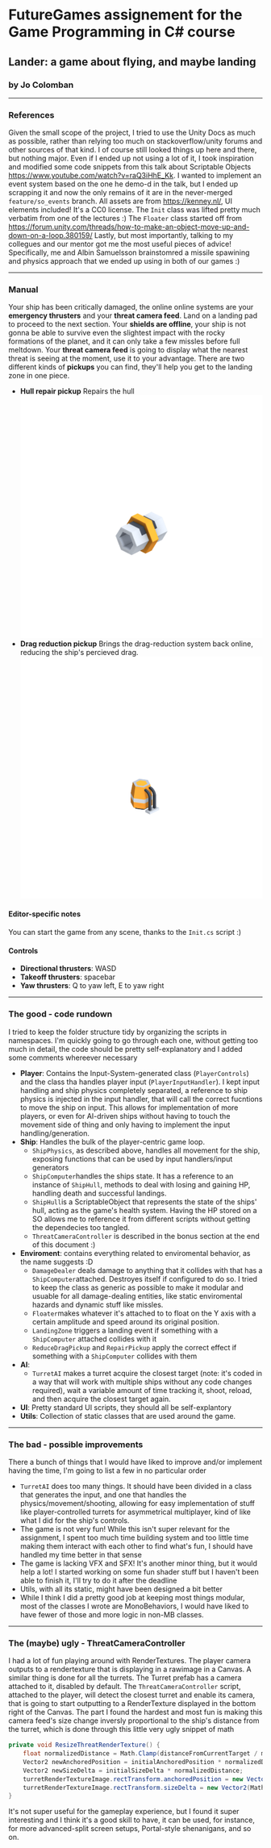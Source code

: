 # FutureGames assignement for the Game Programming in C# course
## Lander: a game about flying, and maybe landing
### by Jo Colomban
---
### References
Given the small scope of the project, I tried to use the Unity Docs as much as possible, rather than relying too much on stackoverflow/unity forums and other sources of that kind. I of course still looked things up here and there, but nothing major. 
Even if I ended up not using a lot of it, I took inspiration and modified some code snippets from this talk about Scriptable Objects https://www.youtube.com/watch?v=raQ3iHhE_Kk. I wanted to implement an event system based on the one he demo-d in the talk, but I ended up scrapping it and now the only remains of it are in the never-merged `feature/so_events` branch.
All assets are from https://kenney.nl/, UI elements included! It's a CC0 license.
The `Init` class was lifted pretty much verbatim from one of the lectures :\)
The `Floater` class started off from https://forum.unity.com/threads/how-to-make-an-object-move-up-and-down-on-a-loop.380159/
Lastly, but most importantly, talking to my collegues and our mentor got me the most useful pieces of advice! Specifically, me and Albin Samuelsson brainstomred a missile spawining and physics approach that we ended up using in both of our games :\)

---

### Manual
Your ship has been critically damaged, the online online systems are your **emergency thrusters** and your **threat camera feed**. Land on a landing pad to proceed to the next section. Your **shields are offline**, your ship is not gonna be able to survive even the slightest impact with the rocky formations of the planet, and it can only take a few missles before full meltdown. Your **threat camera feed** is going to display what the nearest threat is seeing at the moment, use it to your advantage.
There are two different kinds of **pickups** you can find, they'll help you get to the landing zone in one piece.
- **Hull repair pickup**  Repairs the hull 
![Hull Repair Pickup](pickup_health.png)
- **Drag reduction pickup**  Brings the drag-reduction system back online, reducing the ship's percieved drag.![Hull Repair Pickup](pickup_drag.png) 

#### Editor-specific notes
You can start the game from any scene, thanks to the `Init.cs` script :\)


#### Controls
- **Directional thrusters**: WASD
- **Takeoff thrusters**: spacebar
- **Yaw thrusters**: Q to yaw left, E to yaw right

---

### The good - code rundown
I tried to keep the folder structure tidy by organizing the scripts in namespaces. I'm quickly going to go through each one, without getting too much in detail, the code should be pretty self-explanatory and I added some comments whereever necessary

- **Player**: Contains the Input-System-generated class (`PlayerControls`) and  the class tha handles player input (`PlayerInputHandler`). I kept input handling and ship physics completely separated, a reference to ship physics is injected in the input handler, that will call the correct fucntions to move the ship on input. This allows for implementation of more players, or even for AI-driven ships without having to touch the movement side of thing and only having to implement the input handling/generation.
- **Ship**: Handles the bulk of the player-centric game loop. 
    * `ShipPhysics`, as described above, handles all movement for the ship, exposing functions that can be used by input handlers/input generators
    * `ShipComputer`handles the ships state. It has a reference to an instance of `ShipHull`, methods to deal with losing and gaining HP, handling death and successful landings.
    * `ShipHull`is a ScriptableObject that represents the state of the ships' hull, acting as the game's health system. Having the HP stored on a SO allows me to reference it from different scripts without getting the dependecies too tangled.
    * `ThreatCameraController` is described in the bonus section at the end of this document :\)
- **Enviroment**: contains everything related to enviromental behavior, as the name suggests \:D
    * `DamageDealer` deals damage to anything that it collides with that has a `ShipComputer`attached. Destroyes itself if configured to do so. I tried to keep the class as generic as possible to make it modular and usuable for all damage-dealing entities, like static enviromental hazards and dynamic stuff like missles.
    * `Floater`makes whatever it's attached to to float on the Y axis with a certain amplitude and speed around its original position.
    * `LandingZone` triggers a landing event if something with a `ShipComputer` attached collides with it
    * `ReduceDragPickup` and `RepairPickup` apply the correct effect if something with a `ShipComputer` collides with them
- **AI**:
    * `TurretAI` makes a turret acquire the closest target (note: it's coded in a way that will work with multiple ships without any code changes required), wait a variable amount of time tracking it, shoot, reload, and then acquire the closest target again.
- **UI**: Pretty standard UI scripts, they should all be self-explantory
- **Utils**: Collection of static classes that are used around the game. 

---

### The bad - possible improvements
There a bunch of things that I would have liked to improve and/or implement having the time, I'm going to list a few in no particular order

* `TurretAI` does too many things. It should have been divided in a class that generates the input, and one that handles the physics/movement/shooting, allowing for easy implementation of stuff like player-controlled turrets for asymmetrical multiplayer, kind of like what I did for the ship's controls.
* The game is not very fun! While this isn't super relevant for the assignment, I spent too much time building system and too little time making them interact with each other to find what's fun, I should have handled my time better in that sense
* The game is lacking VFX and SFX! It's another minor thing, but it would help a lot! I started working on some fun shader stuff but I haven't been able to finish it, I'll try to do it after the deadline
* Utils, with all its static, might have been designed a bit better
* While I think I did a pretty good job at keeping most things modular, most of the classes I wrote are MonoBehaviors, I would have liked to have fewer of those and more logic in non-MB classes.

---

### The (maybe) ugly - ThreatCameraController
I had a lot of fun playing around with RenderTextures. The player camera outputs to a rendertexture that is displaying in a rawimage in a Canvas.
A similar thing is done for all the turrets. The Turret prefab has a camera attached to it, disabled by default. The `ThreatCameraController` script, attached to the player, will detect the closest turret and enable its camera, that is going to start outputting to a RenderTexture displayed in the bottom right of the Canvas. The part I found the hardest and most fun is making this camera feed's size change inversly proportional to the ship's distance from the turret, which is done through this little very ugly snippet of math
```C#
private void ResizeThreatRenderTexture() {
    float normalizedDistance = Math.Clamp(distanceFromCurrentTarget / maxDistance, 0, 1);
    Vector2 newAnchoredPosition = initialAnchoredPosition * normalizedDistance;
    Vector2 newSizeDelta = initialSizeDelta * normalizedDistance;
    turretRenderTextureImage.rectTransform.anchoredPosition = new Vector2(Mathf.Lerp(turretRenderTextureImage.rectTransform.anchoredPosition.x, newAnchoredPosition.x, dangerCameraGrowingSpeed), Mathf.Lerp(turretRenderTextureImage.rectTransform.anchoredPosition.y, newAnchoredPosition.y, dangerCameraGrowingSpeed));
    turretRenderTextureImage.rectTransform.sizeDelta = new Vector2(Mathf.Lerp(turretRenderTextureImage.rectTransform.sizeDelta.x, newSizeDelta.x, dangerCameraGrowingSpeed), Mathf.Lerp(turretRenderTextureImage.rectTransform.sizeDelta.y, newSizeDelta.y, dangerCameraGrowingSpeed));
}
```
It's not super useful for the gameplay experience, but I found it super interesting and I think it's a good skill to have, it can be used, for instance, for more advanced-split screen setups, Portal-style shenanigans, and so on.
